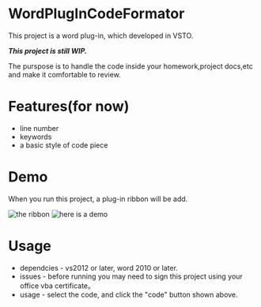 WordPlugInCodeFormator
====
 This project is a word plug-in, which developed in VSTO.
 
 ***This project is still WIP.***
 
 The purspose is to handle the code inside your homework,project docs,etc and make it comfortable to review.

Features(for now)
====
 * line number
 * keywords
 * a basic style of code piece
 
Demo
====
When you run this project, a plug-in ribbon will be add.

![the ribbon]()
![here is a demo]()

Usage  
====
* dependcies - vs2012 or later, word 2010 or later.
* issues     - before running you may need to sign this project using your office vba certificate。 
* usage      - select the code, and click the "code" button shown above.
